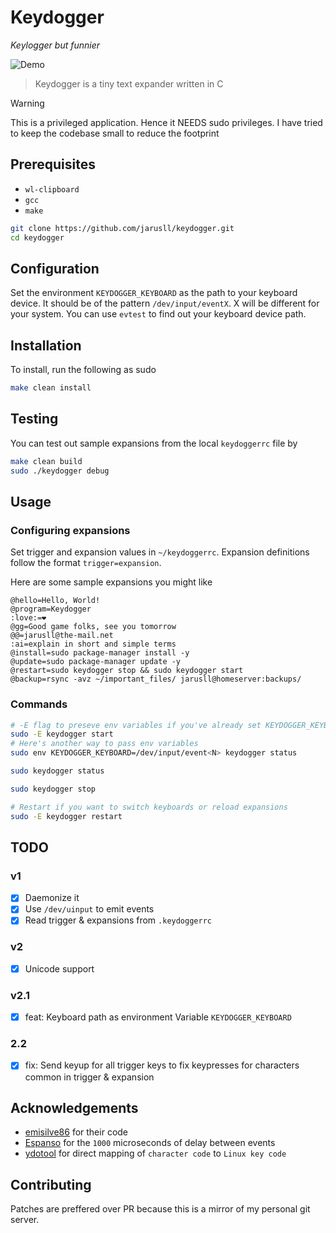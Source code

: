 # Keydogger
*Keylogger but funnier*

![Demo](./demo.gif)

> Keydogger is a tiny text expander written in C

> [!WARNING]
> This is a privileged application. Hence it NEEDS sudo privileges. I have tried to keep the codebase small to reduce the footprint

## Prerequisites
- `wl-clipboard`
- `gcc`
- `make`

```bash
git clone https://github.com/jarusll/keydogger.git
cd keydogger
```

## Configuration

Set the environment `KEYDOGGER_KEYBOARD` as the path to your keyboard device.
It should be of the pattern `/dev/input/eventX`. X will be different for your system. You can use `evtest` to find out your keyboard device path.

## Installation

To install, run the following as sudo
```bash
make clean install
```

## Testing
You can test out sample expansions from the local `keydoggerrc` file by
```bash
make clean build
sudo ./keydogger debug
```

## Usage

### Configuring expansions
Set trigger and expansion values in `~/keydoggerrc`. Expansion definitions follow the format `trigger=expansion`.

Here are some sample expansions you might like
```
@hello=Hello, World!
@program=Keydogger
:love:=❤️
@gg=Good game folks, see you tomorrow
@@=jarusll@the-mail.net
:ai=explain in short and simple terms
@install=sudo package-manager install -y
@update=sudo package-manager update -y
@restart=sudo keydogger stop && sudo keydogger start
@backup=rsync -avz ~/important_files/ jarusll@homeserver:backups/
```

### Commands
```bash
# -E flag to preseve env variables if you've already set KEYDOGGER_KEYBOARD
sudo -E keydogger start
# Here's another way to pass env variables
sudo env KEYDOGGER_KEYBOARD=/dev/input/event<N> keydogger status

sudo keydogger status

sudo keydogger stop

# Restart if you want to switch keyboards or reload expansions
sudo -E keydogger restart
```

## TODO
### v1
- [x] Daemonize it
- [x] Use `/dev/uinput` to emit events
- [x] Read trigger & expansions from `.keydoggerrc`
### v2
- [x] Unicode support
### v2.1
- [x] feat: Keyboard path as environment Variable `KEYDOGGER_KEYBOARD`
### 2.2
- [x] fix: Send keyup for all trigger keys to fix keypresses for characters common in trigger & expansion

## Acknowledgements
- [emisilve86](https://github.com/emisilve86/Keylogger-Daemon-Linux) for their code
- [Espanso](https://github.com/federico-terzi/espanso) for the `1000` microseconds of delay between events
- [ydotool](https://github.com/ReimuNotMoe/ydotool) for direct mapping of `character code` to `Linux key code`

## Contributing
Patches are preffered over PR because this is a mirror of my personal git server.
